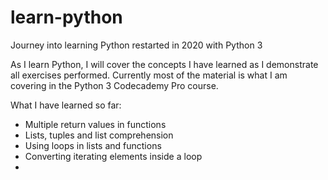 # learn-python
Journey into learning Python restarted in 2020 with Python 3

As I learn Python, I will cover the concepts I have learned as I demonstrate all exercises performed.
Currently most of the material is what I am covering in the Python 3 Codecademy Pro course.

What I have learned so far:

- Multiple return values in functions
- Lists, tuples and list comprehension
- Using loops in lists and functions
- Converting iterating elements inside a loop
- 
